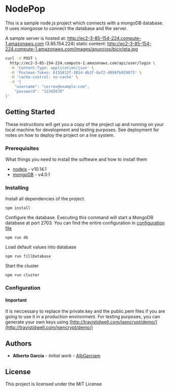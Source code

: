   
# NodePop

This is a sample node.js project which connects with a mongoDB database. It uses mongoose to connect the database and the server.

A sample server is hosted at: http://ec2-3-85-154-224.compute-1.amazonaws.com (3.85.154.224)
static content: http://ec2-3-85-154-224.compute-1.amazonaws.com/images/anuncios/bicicleta.jpg

```bash
curl -X POST \
  http://ec2-3-85-154-224.compute-1.amazonaws.com/api/user/login \
  -H 'Content-Type: application/json' \
  -H 'Postman-Token: 6155812f-3814-4b3f-8af2-d999fb929073' \
  -H 'cache-control: no-cache' \
  -d '{
    "username": "correo@example.com",
    "password": "12345678"
}'
```

## Getting Started

These instructions will get you a copy of the project up and running on your local machine for development and testing purposes. See deployment for notes on how to deploy the project on a live system.

### Prerequisites

What things you need to install the software and how to install them
* [nodejs](https://nodejs.org/es) - v10.14.1
* [mongoDB](https://docs.mongodb.com/manual/installation) - v4.0.1


### Installing
Install all dependencies of the project.
```
npm install
```

Configure the database. Executing this command will start a MongoDB database at port 2703. You can find the entire configuration in [configuration file](https://github.com/AlbGarciam/Express_Adverts/blob/master/etc/mongo.conf)
```
npm run db
```

Load default values into database
```
npm run fillDatabase
```

Start the cluster
```
npm run cluster
```

### Configuration
#### **Important** 
It is neccessary to replace the private.key and the public.pem files if you are going to use it in a production environment. For testing purposes, you can generate your own keys using [http://travistidwell.com/jsencrypt/demo/](http://travistidwell.com/jsencrypt/demo/)

## Authors

* **Alberto Garcia** - *Initial work* - [AlbGarciam](https://github.com/AlbGarciam)

## License

This project is licensed under the MIT License
